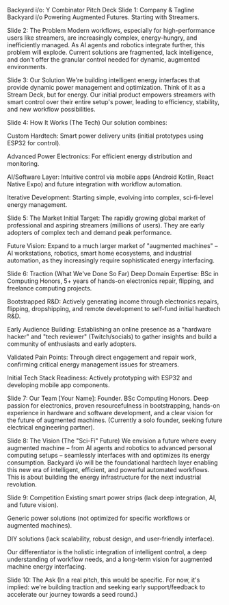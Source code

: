 Backyard i/o: Y Combinator Pitch Deck
Slide 1: Company & Tagline
Backyard i/o
Powering Augmented Futures. Starting with Streamers.

Slide 2: The Problem
Modern workflows, especially for high-performance users like streamers, are increasingly complex, energy-hungry, and inefficiently managed. As AI agents and robotics integrate further, this problem will explode. Current solutions are fragmented, lack intelligence, and don't offer the granular control needed for dynamic, augmented environments.

Slide 3: Our Solution
We're building intelligent energy interfaces that provide dynamic power management and optimization. Think of it as a Stream Deck, but for energy. Our initial product empowers streamers with smart control over their entire setup's power, leading to efficiency, stability, and new workflow possibilities.

Slide 4: How It Works (The Tech)
Our solution combines:

Custom Hardtech: Smart power delivery units (initial prototypes using ESP32 for control).

Advanced Power Electronics: For efficient energy distribution and monitoring.

AI/Software Layer: Intuitive control via mobile apps (Android Kotlin, React Native Expo) and future integration with workflow automation.

Iterative Development: Starting simple, evolving into complex, sci-fi-level energy management.

Slide 5: The Market
Initial Target: The rapidly growing global market of professional and aspiring streamers (millions of users). They are early adopters of complex tech and demand peak performance.

Future Vision: Expand to a much larger market of "augmented machines" – AI workstations, robotics, smart home ecosystems, and industrial automation, as they increasingly require sophisticated energy interfacing.

Slide 6: Traction (What We've Done So Far)
Deep Domain Expertise: BSc in Computing Honors, 5+ years of hands-on electronics repair, flipping, and freelance computing projects.

Bootstrapped R&D: Actively generating income through electronics repairs, flipping, dropshipping, and remote development to self-fund initial hardtech R&D.

Early Audience Building: Establishing an online presence as a "hardware hacker" and "tech reviewer" (Twitch/socials) to gather insights and build a community of enthusiasts and early adopters.

Validated Pain Points: Through direct engagement and repair work, confirming critical energy management issues for streamers.

Initial Tech Stack Readiness: Actively prototyping with ESP32 and developing mobile app components.

Slide 7: Our Team
[Your Name]: Founder. BSc Computing Honors. Deep passion for electronics, proven resourcefulness in bootstrapping, hands-on experience in hardware and software development, and a clear vision for the future of augmented machines. (Currently a solo founder, seeking future electrical engineering partner).

Slide 8: The Vision (The "Sci-Fi" Future)
We envision a future where every augmented machine – from AI agents and robotics to advanced personal computing setups – seamlessly interfaces with and optimizes its energy consumption. Backyard i/o will be the foundational hardtech layer enabling this new era of intelligent, efficient, and powerful automated workflows. This is about building the energy infrastructure for the next industrial revolution.

Slide 9: Competition
Existing smart power strips (lack deep integration, AI, and future vision).

Generic power solutions (not optimized for specific workflows or augmented machines).

DIY solutions (lack scalability, robust design, and user-friendly interface).

Our differentiator is the holistic integration of intelligent control, a deep understanding of workflow needs, and a long-term vision for augmented machine energy interfacing.

Slide 10: The Ask
(In a real pitch, this would be specific. For now, it's implied: we're building traction and seeking early support/feedback to accelerate our journey towards a seed round.)